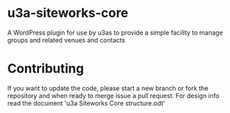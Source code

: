 # u3a-siteworks-core
A WordPress plugin for use by u3as to provide a simple facility to manage groups and related venues and contacts

# Contributing

If you want to update the code, please start a new branch or fork the repository and when ready to merge issue a pull request.
For design info read the document 'u3a Siteworks Core structure.odt'
